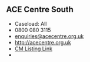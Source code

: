 
## ACE Centre South

- Caseload: All 
- <i class="fa fa-phone"></i> 0800 080 3115
- <i class="fa fa-envelope"></i> <a href="mailto:enquiries@acecentre.org.uk ">enquiries@acecentre.org.uk </a>
- <i class="fa fa-home"></i> [http://acecentre.org.uk ](http://acecentre.org.uk )
- [CM Listing Link](http://www.communicationmatters.org.uk/contact-assessment-service/ace-centre-oxford)
- 
